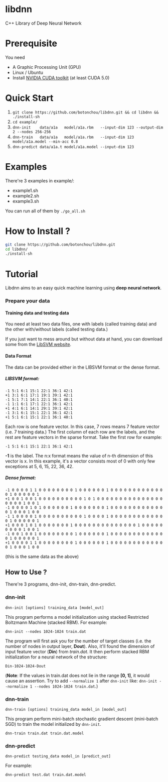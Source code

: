 libdnn
======

C++ Library of Deep Neural Network

# Prerequisite
You need
- A Graphic Processing Unit (GPU)
- Linux / Ubuntu
- Install [NVIDIA CUDA toolkit](https://developer.nvidia.com/cuda-toolkit) (at least CUDA 5.0)

# Quick Start
1. ```git clone https://github.com/botonchou/libdnn.git && cd libdnn && ./install-sh```
2. ```cd example/```
3. ```dnn-init    data/a1a   model/a1a.rbm   --input-dim 123 --output-dim 2 --nodes 256-256```
4. ```dnn-train   data/a1a   model/a1a.rbm   --input-dim 123 model/a1a.model --min-acc 0.8```
5. ```dnn-predict data/a1a.t model/a1a.model --input-dim 123 ```

# Examples
There're 3 examples in example/:
- example1.sh
- example2.sh
- example3.sh

You can run all of them by ```./go_all.sh```

# How to Install ?
```bash
git clone https://github.com/botonchou/libdnn.git
cd libdnn/
./install-sh
```

# Tutorial

Libdnn aims to an easy quick machine learning using **deep neural network**.

### Prepare your data

#### Training data and testing data

You need at least two data files, one with labels (called training data) and the other with/without labels (called testing data.)

If you just want to mess around but without data at hand, you can download some from the [LibSVM website](http://www.csie.ntu.edu.tw/~cjlin/libsvmtools/datasets/). 

#### Data Format
The data can be provided either in the LIBSVM format or the dense format.

##### LIBSVM format:
```
-1 5:1 6:1 15:1 22:1 36:1 42:1
+1 3:1 6:1 17:1 19:1 39:1 42:1
-1 5:1 7:1 14:1 22:1 36:1 40:1
-1 1:1 6:1 17:1 22:1 36:1 42:1
+1 4:1 6:1 14:1 29:1 39:1 42:1
-1 3:1 6:1 15:1 22:1 36:1 42:1
+1 5:1 6:1 15:1 22:1 36:1 40:1
```

Each row is one feature vector. In this case, 7 rows means 7 feature vector (i.e. 7 training data.)
The first column of each row are the labels, and the rest are feature vectors in the sparse format. Take the first row for example:
```
-1 5:1 6:1 15:1 22:1 36:1 42:1
```
**-1** is the label. The n:x format means the value of n-th dimension of this vector is x. In this example, it's a vector consists most of 0 with only few exceptions at 5, 6, 15, 22, 36, 42.

##### Dense format:

```
-1 0 0 0 0 1 1 0 0 0 0 0 0 0 0 1 0 0 0 0 0 0 1 0 0 0 0 0 0 0 0 0 0 0 0 0 1 0 0 0 0 0 1
+1 0 0 1 0 0 1 0 0 0 0 0 0 0 0 0 0 1 0 1 0 0 0 0 0 0 0 0 0 0 0 0 0 0 0 0 0 0 0 1 0 0 1
-1 0 0 0 0 1 0 1 0 0 0 0 0 0 1 0 0 0 0 0 0 0 1 0 0 0 0 0 0 0 0 0 0 0 0 0 1 0 0 0 1 0 0
-1 1 0 0 0 0 1 0 0 0 0 0 0 0 0 0 0 1 0 0 0 0 1 0 0 0 0 0 0 0 0 0 0 0 0 0 1 0 0 0 0 0 1
+1 0 0 0 1 0 1 0 0 0 0 0 0 0 1 0 0 0 0 0 0 0 0 0 0 0 0 0 0 1 0 0 0 0 0 0 0 0 0 1 0 0 1
-1 0 0 1 0 0 1 0 0 0 0 0 0 0 0 1 0 0 0 0 0 0 1 0 0 0 0 0 0 0 0 0 0 0 0 0 1 0 0 0 0 0 1
+1 0 0 0 0 1 1 0 0 0 0 0 0 0 0 1 0 0 0 0 0 0 1 0 0 0 0 0 0 0 0 0 0 0 0 0 1 0 0 0 1 0 0
```
(this is the same data as the above)

## How to Use ?
There're 3 programs, dnn-init, dnn-train, dnn-predict.

### dnn-init
```
dnn-init [options] training_data [model_out]
```
This program performs a model initialization using stacked Restricted Boltzmann Machine (stacked RBM). For example:
```
dnn-init --nodes 1024-1024 train.dat
```
The program will first ask you for the number of target classes (i.e. the number of nodes in output layer, **Dout**). Also, it'll found the dimension of input feature vector (**Din**) from *train.dat*. 
It then perform stacked RBM initialization for a neural network of the structure:
```
Din-1024-1024-Dout
```
(**Note**: If the values in train.dat does not lie in the range **[0, 1]**, it would cause an assertion. Try to add ```--normalize 1``` after ```dnn-init``` like: ```dnn-init --normalize 1 --nodes 1024-1024 train.dat```.)

### dnn-train
```
dnn-train [options] training_data model_in [model_out]
```
This program perform mini-batch stochastic gradient descent (mini-batch SGD) to train the model initialized by ```dnn-init```.
```
dnn-train train.dat train.dat.model
```

### dnn-predict
```
dnn-predict testing_data model_in [predict_out]
```
For example:
```
dnn-predict test.dat train.dat.model
```
